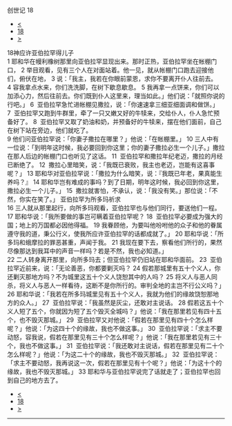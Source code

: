 ﻿





 创世记 18




* [<](bible/GEN17.md)
* [18](bible/GEN.md)
* [>](bible/GEN19.md)



 
18神应许亚伯拉罕得儿子  
1 耶和华在幔利橡树那里向亚伯拉罕显现出来。那时正热，亚伯拉罕坐在帐棚门口， 
2 举目观看，见有三个人在对面站着。他一见，就从帐棚门口跑去迎接他们，俯伏在地， 
3 说：「我主，我若在你眼前蒙恩，求你不要离开仆人往前去。 
4 容我拿点水来，你们洗洗脚，在树下歇息歇息。 
5 我再拿一点饼来，你们可以加添心力，然后往前去。你们既到仆人这里来，理当如此。」他们说：「就照你说的行吧。」 
6  亚伯拉罕急忙进帐棚见撒拉，说：「你速速拿三细亚细面调和做饼。」 
7  亚伯拉罕又跑到牛群里，牵了一只又嫩又好的牛犊来，交给仆人，仆人急忙预备好了。 
8  亚伯拉罕又取了奶油和奶，并预备好的牛犊来，摆在他们面前，自己在树下站在旁边，他们就吃了。  
9 他们问亚伯拉罕说：「你妻子撒拉在哪里？」他说：「在帐棚里。」 
10 三人中有一位说：「到明年这时候，我必要回到你这里；你的妻子撒拉必生一个儿子。」撒拉在那人后边的帐棚门口也听见了这话。 
11  亚伯拉罕和撒拉年纪老迈，撒拉的月经已断绝了。 
12  撒拉心里暗笑，说：「我既已衰败，我主也老迈，岂能有这喜事呢？」 
13 耶和华对亚伯拉罕说：「撒拉为什么暗笑，说：『我既已年老，果真能生养吗？』 
14 耶和华岂有难成的事吗？到了日期，明年这时候，我必回到你这里，撒拉必生一个儿子。」 
15  撒拉就害怕，不承认，说：「我没有笑。」那位说：「不然，你实在笑了。」 亚伯拉罕为所多玛祈求  
16 三人就从那里起行，向所多玛观看，亚伯拉罕也与他们同行，要送他们一程。 
17 耶和华说：「我所要做的事岂可瞒着亚伯拉罕呢？ 
18  亚伯拉罕必要成为强大的国；地上的万国都必因他得福。 
19 我眷顾他，为要叫他吩咐他的众子和他的眷属遵守我的道，秉公行义，使我所应许亚伯拉罕的话都成就了。」 
20 耶和华说：「所多玛和蛾摩拉的罪恶甚重，声闻于我。 
21 我现在要下去，察看他们所行的，果然尽像那达到我耳中的声音一样吗？若是不然，我也必知道。」  
22 二人转身离开那里，向所多玛去；但亚伯拉罕仍旧站在耶和华面前。 
23  亚伯拉罕近前来，说：「无论善恶，你都要剿灭吗？ 
24 假若那城里有五十个义人，你还剿灭那地方吗？不为城里这五十个义人饶恕其中的人吗？ 
25 将义人与恶人同杀，将义人与恶人一样看待，这断不是你所行的。审判全地的主岂不行公义吗？」 
26 耶和华说：「我若在所多玛城里见有五十个义人，我就为他们的缘故饶恕那地方的众人。」 
27  亚伯拉罕说：「我虽然是灰尘，还敢对主说话。 
28 假若这五十个义人短了五个，你就因为短了五个毁灭全城吗？」他说：「我在那里若见有四十五个，也不毁灭那城。」 
29  亚伯拉罕又对他说：「假若在那里见有四十个怎么样呢？」他说：「为这四十个的缘故，我也不做这事。」 
30  亚伯拉罕说：「求主不要动怒，容我说，假若在那里见有三十个怎么样呢？」他说：「我在那里若见有三十个，我也不做这事。」 
31  亚伯拉罕说：「我还敢对主说话，假若在那里见有二十个怎么样呢？」他说：「为这二十个的缘故，我也不毁灭那城。」 
32  亚伯拉罕说：「求主不要动怒，我再说这一次，假若在那里见有十个呢？」他说：「为这十个的缘故，我也不毁灭那城。」 
33 耶和华与亚伯拉罕说完了话就走了；亚伯拉罕也回到自己的地方去了。 
* [<](bible/GEN17.md)
* [18](bible/GEN.md)
* [>](bible/GEN19.md)





---









